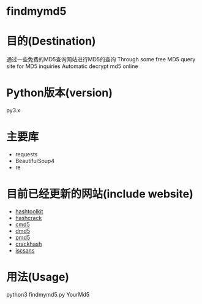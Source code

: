 # findmymd5

# 目的(Destination)
通过一些免费的MD5查询网站进行MD5的查询
Through some free MD5 query site for MD5 inquiries
Automatic decrypt md5 online

# Python版本(version)
py3.x

# 主要库
* requests
* BeautifulSoup4
* re

# 目前已经更新的网站(include website)
* [hashtoolkit](http://hashtoolkit.com)
* [hashcrack](http://hashcrack.com)
* [cmd5](http://www.cmd5.org)
* [dmd5](http://www.dmd5.com)
* [pmd5](http://pmd5.com/#)
* [crackhash](http://crackhash.com/)
* [iscsans](https://isc.sans.edu/tools/reversehash.html)

# 用法(Usage)
python3 findmymd5.py YourMd5
